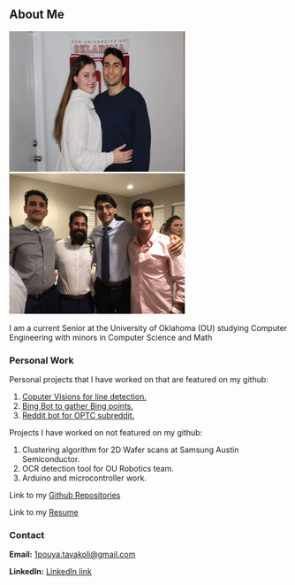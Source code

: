 ## About Me
<p float="left">
  <img src="Images/IMG-20190314-WA0003.jpg" width="318" height="254" />
  <img src="/Images/Snapchat-333778202.jpg" width="318" height="254" /> 
</p>


I am a current Senior at the University of Oklahoma (OU) studying Computer Engineering with minors in Computer Science and Math


### Personal Work
Personal projects that I have worked on that are featured on my github:

1. [Coputer Visions for line detection.](https://github.com/PouyaT/map_projection)
2. [Bing Bot to gather Bing points.](https://github.com/PouyaT/BingBot)
3. [Reddit bot for OPTC subreddit.](https://github.com/PouyaT/OPTC-reddit-bot)

Projects I have worked on not featured on my github:
1. Clustering algorithm for 2D Wafer scans at Samsung Austin Semiconductor.
2. OCR detection tool for OU Robotics team.
3. Arduino and microcontroller work.

Link to my [Github Repositories](https://github.com/PouyaT)

Link to my <a href="https://github.com/PouyaT/PouyaT.github.io/blob/master/Resume.pdf" target="_blank">Resume</a>

### Contact

**Email:** 1pouya.tavakoli@gmail.com

**LinkedIn:** [LinkedIn link](https://www.linkedin.com/in/pouya-tavakoli-33726a14b/)

